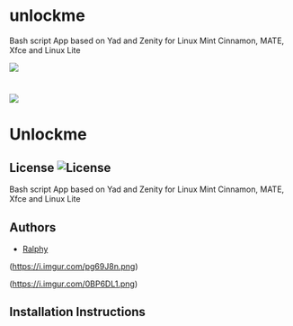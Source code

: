 # unlockme
Bash script App based on Yad and Zenity for Linux Mint Cinnamon, MATE, Xfce and Linux Lite

![](http://i.imgur.com/3bC9YeY.png)

![](http://i.imgur.com/0IMdWMv.png)
=======
# Unlockme
## License ![License](https://img.shields.io/badge/license-GPLv2-green.svg)
Bash script App based on Yad and Zenity for Linux Mint Cinnamon, MATE, Xfce and Linux Lite

## Authors
- [Ralphy](https://github.com/ralphys)

(https://i.imgur.com/pg69J8n.png)

(https://i.imgur.com/0BP6DL1.png)

## Installation Instructions